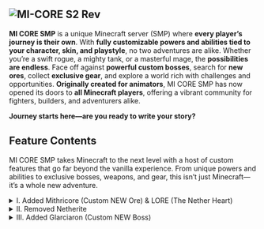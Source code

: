 ![MI-CORE S2 Rev](https://cdn.discordapp.com/attachments/1308803757106270382/1311174047454728232/minecraft_title.png?ex=6747e57d&is=674693fd&hm=9d46ae1800d054e35705323fc0e44f61cdf0a28623b56689d0bfa3d980371d1c&)
---

**MI CORE SMP** is a unique Minecraft server (SMP) where **every player’s journey is their own**. With **fully customizable powers and abilities tied to your character, skin, and playstyle**, no two adventures are alike. Whether you’re a swift rogue, a mighty tank, or a masterful mage, the **possibilities are endless**. Face off against **powerful custom bosses**, search for **new ores**, collect **exclusive gear**, and explore a world rich with challenges and opportunities. **Originally created for animators**, MI CORE SMP has now opened its doors to **all Minecraft players**, offering a vibrant community for fighters, builders, and adventurers alike. 

**Journey starts here—are you ready to write your story?**




## Feature Contents

MI CORE SMP takes Minecraft to the next level with a host of custom features that go far beyond the vanilla experience. From unique powers and abilities to exclusive bosses, weapons, and gear, this isn’t just Minecraft—it’s a whole new adventure.

<details>

<summary>I. Added Mithricore (Custom NEW Ore) & LORE (The Nether Heart)</summary>

# Lore - The Nether's Heart: A Source of Awe and Fear  

Deep in the Nether’s molten core lies a myth whispered among ancient scholars and surviving Piglins: the **Nether's Heart**. A relic of unimaginable power, it is said to be the remnant of the Nether’s original **fusion core**, a primordial engine of creation that once sustained the realm. Now fractured and hidden, the Heart’s shards have scattered throughout the Nether, forming **Mithrilite Corestone**. But even as these fragments radiate immense power, they are but a faint echo of the Heart’s terrifying might.  

## The Whispering Core  
Those who dare to delve too deep in search of Mithrilite Corestone speak of strange phenomena. As miners approach rich veins, the very air seems to hum, vibrating with an unsettling resonance. Shadows flicker unnaturally, and faint whispers can be heard over the roar of lava, as if the Nether itself were alive and warning intruders.  

Some believe these whispers are the Heart’s voice—its fractured consciousness reaching out, luring the greedy and the bold closer to their doom. Others claim the Heart is no longer sentient but a **force of pure chaos**, its fragments eager to return to their original form, no matter the cost.  

## The Nether's Pulse  
Legends say that when too much **Mithrilite Corestone** is gathered in one place, the Heart reacts. Miners have reported sudden bursts of searing heat, even in areas devoid of lava. Others speak of “Netherquakes”—violent tremors that open fissures of molten rock, swallowing entire expeditions. Piglins, who revere the Heart as a divine force, warn against provoking its wrath, believing that mining too greedily could awaken something ancient and malevolent.  

## The Slumbering Power  
If the Heart were to be reassembled, the consequences are uncertain but terrifying. Some speculate that it would reignite the Nether, transforming it into a realm of boundless energy and unimaginable beauty. But others warn of a darker fate: the Heart could unleash an uncontrollable wave of destruction, collapsing the Nether into a singularity and dragging the Overworld with it.   

## A Reckless Gamble  
The Nether's Heart is both a curse and a blessing. Its shards, the **Mithrilite Corestones**, provide unmatched power when refined, but each piece brings the world closer to a terrible gamble. If someone were to reforge the Heart—whether by accident or design—there is no guarantee that they would control it. Instead, they may become its first victim, consumed by the very energy they sought to command.  

## Final Warning  
"Beware the Heart," say the Piglins. "For the Nether does not forget, and it does not forgive."  


# Processing Mithrilite Corestone: Unlocking the Nether’s Power  

The journey of **Mithrilite Corestone** from raw ore to ultimate resource reflects the intricate art of harnessing the Nether’s energy. Each step requires precision, skill, and a measure of bravery, as working with such a volatile material can lead to unforeseen consequences.


## **1. Mining Mithrilite Corestone**  
Found deep within the Nether’s dangerous landscapes, **Mithrilite Corestone** is one of the rarest ores in existence. It can only be mined with a **diamond pickaxe or better**, and its deposits are often surrounded by hostile mobs or buried within treacherous lava lakes.  

When mined, the ore itself appears unassuming, but when exposed to extreme heat, its true nature begins to reveal itself.

## **2. Smelting into Mithrilite Core Dust**  
Mithrilite Corestone is smelted in a furnace or blast furnace to produce **Mithrilite Core Dust**. This shimmering, crystalline powder is the essence of the Corestone’s energy, concentrated into a more manageable form. Handling the dust is said to feel warm, almost alive, as if it holds the Nether’s heartbeat within. 

![Smelting into Mithrilite Core Dust](https://cdn.discordapp.com/attachments/1308803757596737580/1310842008717496381/NewFurnaceGUI.gif?ex=6746b041&is=67455ec1&hm=ca71e153fd15ac9ff3d4b98865b18f90551212747fcce5bfec259d37b3393fbe&)

## **3. Forging Forged Coreshards**  
Using a crafting table, **Mithrilite Core Dust** can be fused and compressed into **Forged Coreshards**. This process mimics the ancient fusion reactions of the Nether’s core, requiring skill and determination to complete.  
- Forged Coreshards are metallic and unyielding, imbued with the Nether’s primal energy.  
- These shards are highly sought after, as they are the foundation for creating the strongest tools, armor, and structures in the game.
  
![Forging Forged Coreshards](https://cdn.discordapp.com/attachments/1308803757596737580/1310842114556559410/GUI_Crafting_Table.png?ex=6746b05a&is=67455eda&hm=86e9a7b5de3c61e8be3f5dba715bde4c7bb55ee6640c6e93ba244cb1a87ddf37&)

## **4. Crafting Mithricored Gear**  
Forged Coreshards are the key to **Mithricored tools and armor**, the most powerful equipment in existence. Each item crafted with Forged Coreshards is infused with durability and strength, surpassing even Netherite.  
- **Mithricored Sword**: Cuts through enemies with unparalleled sharpness and speed.  
- **Mithricored Pickaxe**: Mines faster than any other tool, capable of breaking even the toughest blocks.  
- **Mithricored Armor**: Provides unmatched protection and resistance to damage, making the wearer nearly invincible.

![Mithricored Sword](https://cdn.discordapp.com/attachments/1308803757596737580/1310842293011349555/Screenshot_2024-11-26_104540-removebg-preview_1.png?ex=6746b084&is=67455f04&hm=e6676bc083b810bb05187e8a96467389ef64a3f190fcd3f50bb7ce970427e00e&) 
![Mithricored Armor](https://cdn.discordapp.com/attachments/1308803757596737580/1310842196001292328/GUI_Crafting_Table_1.png?ex=6746b06d&is=67455eed&hm=d0b7897033f3779b69f2c72926ae199b8a71e03785a4c56a42cedc0a32fe6237&)

This gear is not only practical but a status symbol, showing the world that the player has conquered the Nether’s challenges.


## **5. Crafting the Block of Mithricore**  
Forged Coreshards can also be used to craft the **Block of Mithricore**, a solidified monument to the ore’s power. This block is not only unburnable and resistant to explosions but also serves as a **beacon base**, amplifying the effects of beacons when used.  
- Its surface is sleek and metallic, with glowing runes that pulse faintly.  
- Placing a Block of Mithricore in a structure makes it nearly indestructible, perfect for fortresses or treasures.  


## The Risk of Harnessing Power  
While the process of transforming **Mithrilite Corestone** into its refined forms is rewarding, it is not without danger. Mishandling the material at any stage—mining, smelting, or forging—can trigger unstable reactions, releasing bursts of energy or attracting hostile mobs. Players are warned to proceed with caution, as even the smallest mistake could have devastating consequences.

The power of **Mithrilite Corestone** is immense, but so too are the risks that come with wielding it. Only those with the courage to face the Nether’s trials will unlock the full potential of this extraordinary resource.  


</details>

<details>

<summary>II. Removed Netherite</summary>


Netherite seemed to me, as quite an overpowered resource that could be gained in quite a less amount of time. And with Mithricore already added, Netherite didn't really feel a place here.


</details>

<details>

<summary>III. Added Glarciaron (Custom NEW Boss)</summary>

# The Glarciaron - Lore

![Glarciaron_Promotional_Render](https://cdn.discordapp.com/attachments/1309489058761674771/1311199143443566632/Glaciaron_Promotional_Render.png?ex=6747fcdc&is=6746ab5c&hm=91f31d97ca75726c0493ffc9e0ff0e77676fc258e9675b0a6b69f476d3f6de78&)

In the frozen void of the **Frostspire Wastes**, an ancient glacier gave rise to the terrifying **Glarciaron**. Created by a vanished civilization to protect their land from disaster, it was imbued with the **essence of eternal winter**—granting it immense strength, intelligence, and an unbreakable bond to the ice it guarded.  

When the civilization disappeared, **Glarciaron** remained, a **silent sentinel** wandering the tundra. Its presence was heralded by **violent snowstorms**, but it never attacked unless provoked. Over time, it became a **feared legend**, believed to be the **last protector of ancient secrets** buried beneath the ice.  

Yet **Glarciaron** is more than a mere guardian. Its **frozen core** holds **forbidden knowledge** and **immense power**. As the land begins to thaw, the creature stirs, sensing the disturbance of its delicate world. It views any who enter the **Wastes** as potential threats, but it will not act unless pushed.  

Provoking **Glarciaron** is a mistake. Once angered, it summons the **fury of winter**, unleashing **blizzards** that freeze the blood in its enemies’ veins. Its fists crash like **glaciers**, shattering bones with each blow. But its most terrifying ability is the power to **launch foes into the sky**. With a brutal motion, **Glarciaron** conjures a **vortex of freezing winds**, sending its prey **thousands of feet into the air**. The cold tears through their flesh, **freezing it solid**, cracking bones, and rupturing veins. When they fall, their bodies shatter—**limbs snap**, **blood bursts**, and the ground becomes a **frozen grave**.  

Only the **toughest** can survive the **Frost Guardian’s wrath**. If they do, they will earn the **IceBound Boots**—relics from a forgotten age, pulsing with **dark power**. These boots grant **incredible speed** and the **ability to walk on water**, leaving a chilling trail of frost behind.  

But beware: disturb the balance, and **Glarciaron** will rise again—**hungrier and more savage than ever**.

# Take upon the Challenge - Fighting this Beast

To spawn Glarciaron, players must craft the Glarciaron Spawn Egg.



# Rewards of the Icy Conqueror

When **Glarciaron** falls, it drops four rare **Ice Chunks**, crystallized fragments of its frozen core infused with its ancient power. These chunks, glowing faintly with the essence of eternal winter, are essential for crafting the legendary **IceBound Boots**. Players must collect all four and combine them with other materials at a crafting table to forge the boots. Once crafted, the **IceBound Boots** grant incredible speed and the ability to freeze water beneath the wearer’s feet, creating a frosty path wherever they go. These icy relics are a testament to the wielder’s triumph over the Frost Guardian, holding both its strength and a reminder of the perilous battle it took to earn them.

![Rewards of the Icy Conqueror](https://cdn.discordapp.com/attachments/1309489058761674771/1311199871172214814/GUI_Crafting_Table_2.png?ex=6747fd8a&is=6746ac0a&hm=0f878987d7994baa0f925b712e064eddfe38792359ca82c210ea787d742e0861&)

</details>
